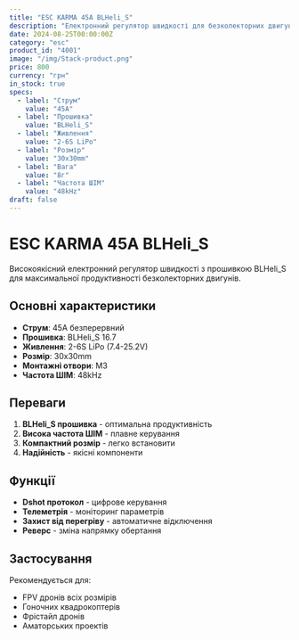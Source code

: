 ```yaml
---
title: "ESC KARMA 45A BLHeli_S"
description: "Електронний регулятор швидкості для безколекторних двигунів з прошивкою BLHeli_S"
date: 2024-08-25T00:00:00Z
category: "esc"
product_id: "4001"
image: "/img/Stack-product.png"
price: 800
currency: "грн"
in_stock: true
specs:
  - label: "Струм"
    value: "45A"
  - label: "Прошивка"
    value: "BLHeli_S"
  - label: "Живлення"
    value: "2-6S LiPo"
  - label: "Розмір"
    value: "30x30mm"
  - label: "Вага"
    value: "8г"
  - label: "Частота ШІМ"
    value: "48kHz"
draft: false
---
```


# ESC KARMA 45A BLHeli_S

Високоякісний електронний регулятор швидкості з прошивкою BLHeli_S для максимальної продуктивності безколекторних двигунів.

## Основні характеристики

- **Струм**: 45A безперервний
- **Прошивка**: BLHeli_S 16.7
- **Живлення**: 2-6S LiPo (7.4-25.2V)
- **Розмір**: 30x30mm
- **Монтажні отвори**: M3
- **Частота ШІМ**: 48kHz

## Переваги

1. **BLHeli_S прошивка** - оптимальна продуктивність
2. **Висока частота ШІМ** - плавне керування
3. **Компактний розмір** - легко встановити
4. **Надійність** - якісні компоненти

## Функції

- **Dshot протокол** - цифрове керування
- **Телеметрія** - моніторинг параметрів
- **Захист від перегріву** - автоматичне відключення
- **Реверс** - зміна напрямку обертання

## Застосування

Рекомендується для:
- FPV дронів всіх розмірів
- Гоночних квадрокоптерів
- Фрістайл дронів
- Аматорських проектів
